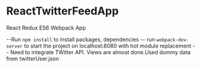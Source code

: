 # ReactTwitterFeedApp
React Redux ES6 Webpack App

--Run `npm install` to install packages, dependencies
-- run `webpack-dev-server` to start the project on localhost:8080 with hot module replacement
-- Need to integrate TWitter API. Views are almost done.Used dummy data from twitterUser.json

